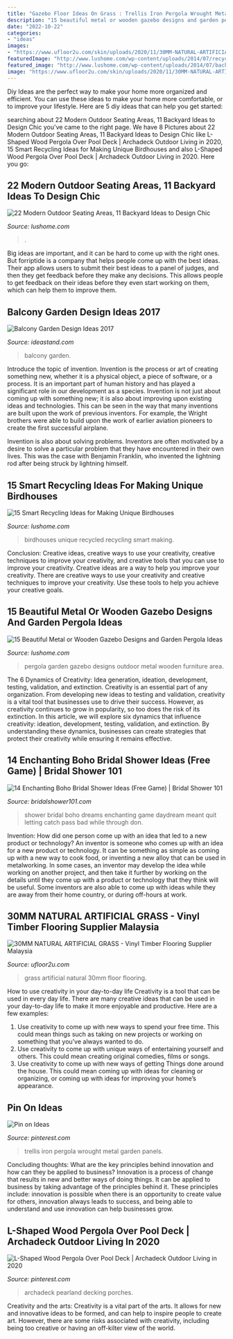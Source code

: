```yaml
---
title: "Gazebo Floor Ideas On Grass : Trellis Iron Pergola Wrought Metal Garden Panels"
description: "15 beautiful metal or wooden gazebo designs and garden pergola ideas"
date: "2022-10-22"
categories:
- "ideas"
images:
- "https://www.ufloor2u.com/skin/uploads/2020/11/30MM-NATURAL-ARTIFICIAL-GRASS.jpg"
featuredImage: "http://www.lushome.com/wp-content/uploads/2014/07/recycled-crafts-ideas-handmade-birdhouses-13.jpg"
featured_image: "http://www.lushome.com/wp-content/uploads/2014/07/backyard-ideas-outdoor-seating-areas-5.jpg"
image: "https://www.ufloor2u.com/skin/uploads/2020/11/30MM-NATURAL-ARTIFICIAL-GRASS.jpg"
---
```



Diy Ideas are the perfect way to make your home more organized and efficient. You can use these ideas to make your home more comfortable, or to improve your lifestyle. Here are 5 diy ideas that can help you get started: 

	

		
searching about 22 Modern Outdoor Seating Areas, 11 Backyard Ideas to Design Chic you've came to the right page. We have 8 Pictures about 22 Modern Outdoor Seating Areas, 11 Backyard Ideas to Design Chic like L-Shaped Wood Pergola Over Pool Deck | Archadeck Outdoor Living in 2020, 15 Smart Recycling Ideas for Making Unique Birdhouses and also L-Shaped Wood Pergola Over Pool Deck | Archadeck Outdoor Living in 2020. Here you go:
		
    
## 22 Modern Outdoor Seating Areas, 11 Backyard Ideas To Design Chic

<img loading=lazy src="http://www.lushome.com/wp-content/uploads/2014/07/backyard-ideas-outdoor-seating-areas-5.jpg" onerror="this.onerror=null;this.src='https://tse2.mm.bing.net/th?id=OIP.3fND6xOvnH2SB-GRF7XmLgHaE7&amp;pid=15.1';" alt="22 Modern Outdoor Seating Areas, 11 Backyard Ideas to Design Chic">

_Source: lushome.com_

>. 

	

Big ideas are important, and it can be hard to come up with the right ones. But forriptide is a company that helps people come up with the best ideas. Their app allows users to submit their best ideas to a panel of judges, and then they get feedback before they make any decisions. This allows people to get feedback on their ideas before they even start working on them, which can help them to improve them.

    
## Balcony Garden Design Ideas 2017

<img loading=lazy src="https://ideastand.com/wp-content/uploads/2015/09/3-balcony-garden-ideas.jpg" onerror="this.onerror=null;this.src='https://tse1.mm.bing.net/th?id=OIP.4_m4t6S3sQ7IuPkI4Do_aAHaLG&amp;pid=15.1';" alt="Balcony Garden Design Ideas 2017">

_Source: ideastand.com_

>balcony garden. 

	

Introduce the topic of invention.
Invention is the process or art of creating something new, whether it is a physical object, a piece of software, or a process. It is an important part of human history and has played a significant role in our development as a species.
Invention is not just about coming up with something new; it is also about improving upon existing ideas and technologies. This can be seen in the way that many inventions are built upon the work of previous inventors. For example, the Wright brothers were able to build upon the work of earlier aviation pioneers to create the first successful airplane.

Invention is also about solving problems. Inventors are often motivated by a desire to solve a particular problem that they have encountered in their own lives. This was the case with Benjamin Franklin, who invented the lightning rod after being struck by lightning himself.

    
## 15 Smart Recycling Ideas For Making Unique Birdhouses

<img loading=lazy src="http://www.lushome.com/wp-content/uploads/2014/07/recycled-crafts-ideas-handmade-birdhouses-13.jpg" onerror="this.onerror=null;this.src='https://tse4.mm.bing.net/th?id=OIP.JwhIUvQwCBPpYyopN5PZ8AAAAA&amp;pid=15.1';" alt="15 Smart Recycling Ideas for Making Unique Birdhouses">

_Source: lushome.com_

>birdhouses unique recycled recycling smart making. 

	

Conclusion: Creative ideas, creative ways to use your creativity, creative techniques to improve your creativity, and creative tools that you can use to improve your creativity.
Creative ideas are a way to help you improve your creativity. There are creative ways to use your creativity and creative techniques to improve your creativity. Use these tools to help you achieve your creative goals.

    
## 15 Beautiful Metal Or Wooden Gazebo Designs And Garden Pergola Ideas

<img loading=lazy src="http://www.lushome.com/wp-content/uploads/2014/05/garden-design-pergola-ideas-gazebo-designs-7.jpg" onerror="this.onerror=null;this.src='https://tse4.mm.bing.net/th?id=OIP.Mw3SuLkF_6zEp_Kkt55bhQHaHy&amp;pid=15.1';" alt="15 Beautiful Metal or Wooden Gazebo Designs and Garden Pergola Ideas">

_Source: lushome.com_

>pergola garden gazebo designs outdoor metal wooden furniture area. 

	

The 6 Dynamics of Creativity: Idea generation, ideation, development, testing, validation, and extinction.
Creativity is an essential part of any organization. From developing new ideas to testing and validation, creativity is a vital tool that businesses use to drive their success. However, as creativity continues to grow in popularity, so too does the risk of its extinction. In this article, we will explore six dynamics that influence creativity: ideation, development, testing, validation, and extinction. By understanding these dynamics, businesses can create strategies that protect their creativity while ensuring it remains effective.

    
## 14 Enchanting Boho Bridal Shower Ideas (Free Game) | Bridal Shower 101

<img loading=lazy src="https://bridalshower101.com/wp-content/uploads/2021/03/boho-bridal-shower-683x1024.png" onerror="this.onerror=null;this.src='https://tse3.mm.bing.net/th?id=OIP.0PJpJndAamj7dtYhvgyRuwHaLG&amp;pid=15.1';" alt="14 Enchanting Boho Bridal Shower Ideas (Free Game) | Bridal Shower 101">

_Source: bridalshower101.com_

>shower bridal boho dreams enchanting game daydream meant quit letting catch pass bad while through don. 

	

Invention: How did one person come up with an idea that led to a new product or technology?
An inventor is someone who comes up with an idea for a new product or technology. It can be something as simple as coming up with a new way to cook food, or inventing a new alloy that can be used in metalworking. In some cases, an inventor may develop the idea while working on another project, and then take it further by working on the details until they come up with a product or technology that they think will be useful. Some inventors are also able to come up with ideas while they are away from their home country, or during off-hours at work.

    
## 30MM NATURAL ARTIFICIAL GRASS - Vinyl Timber Flooring Supplier Malaysia

<img loading=lazy src="https://www.ufloor2u.com/skin/uploads/2020/11/30MM-NATURAL-ARTIFICIAL-GRASS.jpg" onerror="this.onerror=null;this.src='https://tse1.mm.bing.net/th?id=OIP.ZXbj2MCquOXXesHigVB7iwHaHZ&amp;pid=15.1';" alt="30MM NATURAL ARTIFICIAL GRASS - Vinyl Timber Flooring Supplier Malaysia">

_Source: ufloor2u.com_

>grass artificial natural 30mm floor flooring. 

	

How to use creativity in your day-to-day life
Creativity is a tool that can be used in every day life. There are many creative ideas that can be used in your day-to-day life to make it more enjoyable and productive. Here are a few examples: 
1. Use creativity to come up with new ways to spend your free time. This could mean things such as taking on new projects or working on something that you’ve always wanted to do. 
2. Use creativity to come up with unique ways of entertaining yourself and others. This could mean creating original comedies, films or songs. 
3. Use creativity to come up with new ways of getting Things done around the house. This could mean coming up with ideas for cleaning or organizing, or coming up with ideas for improving your home’s appearance.

    
## Pin On Ideas

<img loading=lazy src="https://i.pinimg.com/736x/02/d2/46/02d246657df264ad8624a4134ac35bb2--wrought-iron-trellis-iron-pergola.jpg" onerror="this.onerror=null;this.src='https://tse2.mm.bing.net/th?id=OIP.2ZV-4AiTcr466tFuV8eIEAHaJ4&amp;pid=15.1';" alt="Pin on Ideas">

_Source: pinterest.com_

>trellis iron pergola wrought metal garden panels. 

	

Concluding thoughts: What are the key principles behind innovation and how can they be applied to business?
Innovation is a process of change that results in new and better ways of doing things. It can be applied to business by taking advantage of the principles behind it. These principles include: innovation is possible when there is an opportunity to create value for others, innovation always leads to success, and being able to understand and use innovation can help businesses grow.

    
## L-Shaped Wood Pergola Over Pool Deck | Archadeck Outdoor Living In 2020

<img loading=lazy src="https://i.pinimg.com/736x/b2/4b/dc/b24bdc1fd913bcf23cb0e1317bae16ec.jpg" onerror="this.onerror=null;this.src='https://tse1.mm.bing.net/th?id=OIP.Rf6JTB9nIYtloMo1H2vgywHaFY&amp;pid=15.1';" alt="L-Shaped Wood Pergola Over Pool Deck | Archadeck Outdoor Living in 2020">

_Source: pinterest.com_

>archadeck pearland decking porches. 

	

Creativity and the arts:
Creativity is a vital part of the arts. It allows for new and innovative ideas to be formed, and can help to inspire people to create art. However, there are some risks associated with creativity, including being too creative or having an off-kilter view of the world.

